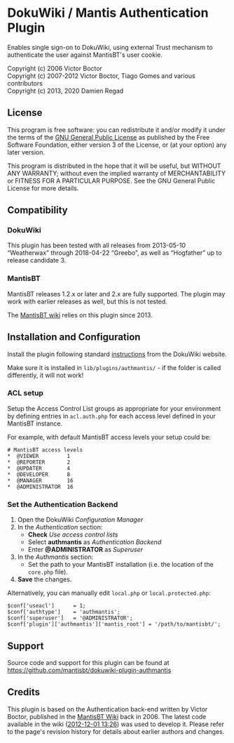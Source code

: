 # DokuWiki / Mantis Authentication Plugin

Enables single sign-on to DokuWiki, using external Trust mechanism to
authenticate the user against MantisBT's user cookie.

Copyright (c) 2006       Victor Boctor  
Copyright (c) 2007-2012  Victor Boctor, Tiago Gomes and various contributors  
Copyright (c) 2013, 2020 Damien Regad


## License

This program is free software: you can redistribute it and/or modify
it under the terms of the 
[GNU General Public License](https://www.gnu.org/licenses/gpl-3.0.html) 
as published by the Free Software Foundation, either version 3 of the
License, or (at your option) any later version.

This program is distributed in the hope that it will be useful,
but WITHOUT ANY WARRANTY; without even the implied warranty of
MERCHANTABILITY or FITNESS FOR A PARTICULAR PURPOSE.  See the
GNU General Public License for more details.


## Compatibility

### DokuWiki

This plugin has been tested with all releases from 2013-05-10 “Weatherwax” 
through 2018-04-22 “Greebo”, as well as “Hogfather” up to release candidate 3.

### MantisBT

MantisBT releases 1.2.x or later and 2.x are fully supported. 
The plugin may work with earlier releases as well, but this is not tested.

The [MantisBT wiki](https://mantisbt.org/wiki) relies on this plugin 
since 2013. 


## Installation and Configuration

Install the plugin following standard
[instructions](https://www.dokuwiki.org/plugin_installation_instructions)
from the DokuWiki website.

Make sure it is installed in `lib/plugins/authmantis/` - if the folder is
called differently, it will not work!

### ACL setup

Setup the Access Control List groups as appropriate for your environment by 
defining entries in `acl.auth.php` for each access level defined in your 
MantisBT instance. 

For example, with default MantisBT access levels your setup could be:
```
# MantisBT access levels
*  @VIEWER         1
*  @REPORTER       2
*  @UPDATER        4
*  @DEVELOPER      8
*  @MANAGER        16
*  @ADMINISTRATOR  16
```

### Set the Authentication Backend

1. Open the DokuWiki _Configuration Manager_
2. In the _Authentication_ section:
   - **Check** _Use access control lists_
   - Select **authmantis** as _Authentication Backend_
   - Enter **@ADMINISTRATOR** as _Superuser_
3. In the _Authmantis_ section:
   - Set the path to your MantisBT installation (i.e. the location of the 
     `core.php` file).  
4. **Save** the changes.

Alternatively, you can manually edit `local.php` or `local.protected.php`:
```
$conf['useacl']      = 1;
$conf['authtype']    = 'authmantis';
$conf['superuser']   = '@ADMINISTRATOR';
$conf['plugin']['authmantis']['mantis_root'] = '/path/to/mantisbt/';
``` 


## Support

Source code and support for this plugin can be found at
https://github.com/mantisbt/dokuwiki-plugin-authmantis


## Credits

This plugin is based on the Authentication back-end written by Victor Boctor,
published in the [MantisBT Wiki] back in 2006. The latest code available in the
wiki ([2012-12-01 13:26]) was used to develop it. Please refer to the page's
revision history for details about earlier authors and changes.

[MantisBT Wiki]: https://mantisbt.org/wiki/doku.php/mantisbt:issue:7075:integration_with_dokuwiki.
[2012-12-01 13:26]: https://mantisbt.org/wiki/doku.php/mantisbt:issue:7075:integration_with_dokuwiki?rev=1354364789
